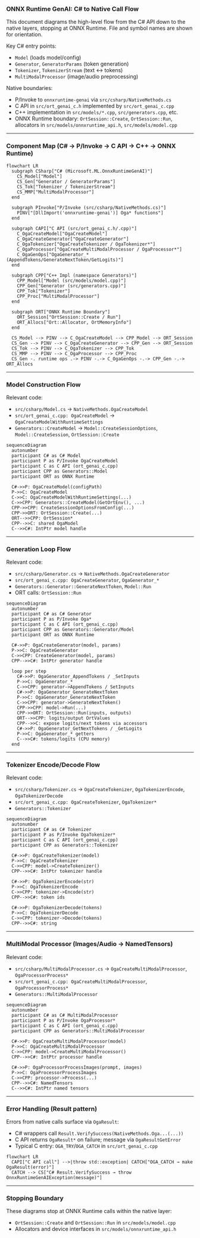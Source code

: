 ### ONNX Runtime GenAI: C# to Native Call Flow

This document diagrams the high-level flow from the C# API down to the native layers, stopping at ONNX Runtime. File and symbol names are shown for orientation.

Key C# entry points:
- `Model` (loads model/config)
- `Generator`, `GeneratorParams` (token generation)
- `Tokenizer`, `TokenizerStream` (text <-> tokens)
- `MultiModalProcessor` (image/audio preprocessing)

Native boundaries:
- P/Invoke to `onnxruntime-genai` via `src/csharp/NativeMethods.cs`
- C API in `src/ort_genai_c.h` implemented by `src/ort_genai_c.cpp`
- C++ implementation in `src/models/*.cpp`, `src/generators.cpp`, etc.
- ONNX Runtime boundary: `OrtSession::Create`, `OrtSession::Run`, allocators in `src/models/onnxruntime_api.h`, `src/models/model.cpp`

---

### Component Map (C# → P/Invoke → C API → C++ → ONNX Runtime)

```mermaid
flowchart LR
  subgraph CSharp["C# (Microsoft.ML.OnnxRuntimeGenAI)"]
    CS_Model["Model"]
    CS_Gen["Generator / GeneratorParams"]
    CS_Tok["Tokenizer / TokenizerStream"]
    CS_MMP["MultiModalProcessor"]
  end

  subgraph PInvoke["P/Invoke (src/csharp/NativeMethods.cs)"]
    PINV["[DllImport('onnxruntime-genai')] Oga* functions"]
  end

  subgraph CAPI["C API (src/ort_genai_c.h/.cpp)"]
    C_OgaCreateModel["OgaCreateModel"]
    C_OgaCreateGenerator["OgaCreateGenerator"]
    C_OgaTokenizer["OgaCreateTokenizer / OgaTokenizer*"]
    C_OgaProcessor["OgaCreateMultiModalProcessor / OgaProcessor*"]
    C_OgaGenOps["OgaGenerator_* (AppendTokens/GenerateNextToken/GetLogits)"]
  end

  subgraph CPP["C++ Impl (namespace Generators)"]
    CPP_Model["Model (src/models/model.cpp)"]
    CPP_Gen["Generator (src/generators.cpp)"]
    CPP_Tok["Tokenizer"]
    CPP_Proc["MultiModalProcessor"]
  end

  subgraph ORT["ONNX Runtime Boundary"]
    ORT_Session["OrtSession::Create / Run"]
    ORT_Allocs["Ort::Allocator, OrtMemoryInfo"]
  end

  CS_Model --> PINV --> C_OgaCreateModel --> CPP_Model --> ORT_Session
  CS_Gen --> PINV --> C_OgaCreateGenerator --> CPP_Gen --> ORT_Session
  CS_Tok --> PINV --> C_OgaTokenizer --> CPP_Tok
  CS_MMP --> PINV --> C_OgaProcessor --> CPP_Proc
  CS_Gen -. runtime ops .-> PINV -.-> C_OgaGenOps -.-> CPP_Gen -.-> ORT_Allocs
```

---

### Model Construction Flow

Relevant code:
- `src/csharp/Model.cs` → `NativeMethods.OgaCreateModel`
- `src/ort_genai_c.cpp: OgaCreateModel` → `OgaCreateModelWithRuntimeSettings`
- `Generators::CreateModel` → `Model::CreateSessionOptions`, `Model::CreateSession`, `OrtSession::Create`

```mermaid
sequenceDiagram
  autonumber
  participant C# as C# Model
  participant P as P/Invoke OgaCreateModel
  participant C as C API (ort_genai_c.cpp)
  participant CPP as Generators::Model
  participant ORT as ONNX Runtime

  C#->>P: OgaCreateModel(configPath)
  P->>C: OgaCreateModel
  C->>C: OgaCreateModelWithRuntimeSettings(...)
  C->>CPP: Generators::CreateModel(GetOrtEnv(), ...)
  CPP->>CPP: CreateSessionOptionsFromConfig(...)
  CPP->>ORT: OrtSession::Create(...)
  ORT-->>CPP: OrtSession*
  CPP-->>C: shared OgaModel
  C-->>C#: IntPtr model handle
```

---

### Generation Loop Flow

Relevant code:
- `src/csharp/Generator.cs` → `NativeMethods.OgaCreateGenerator`
- `src/ort_genai_c.cpp: OgaCreateGenerator`, `OgaGenerator_*`
- `Generators::Generator::GenerateNextToken`, `Model::Run`
- ORT calls: `OrtSession::Run`

```mermaid
sequenceDiagram
  autonumber
  participant C# as C# Generator
  participant P as P/Invoke Oga*
  participant C as C API (ort_genai_c.cpp)
  participant CPP as Generators::Generator/Model
  participant ORT as ONNX Runtime

  C#->>P: OgaCreateGenerator(model, params)
  P->>C: OgaCreateGenerator
  C->>CPP: CreateGenerator(model, params)
  CPP-->>C#: IntPtr generator handle

  loop per step
    C#->>P: OgaGenerator_AppendTokens / _SetInputs
    P->>C: OgaGenerator_*
    C->>CPP: generator->AppendTokens / SetInputs
    C#->>P: OgaGenerator_GenerateNextToken
    P->>C: OgaGenerator_GenerateNextToken
    C->>CPP: generator->GenerateNextToken()
    CPP->>CPP: model->Run(...)
    CPP->>ORT: OrtSession::Run(inputs, outputs)
    ORT-->>CPP: logits/output OrtValues
    CPP-->>C: expose logits/next tokens via accessors
    C#->>P: OgaGenerator_GetNextTokens / _GetLogits
    P->>C: OgaGenerator_* getters
    C-->>C#: tokens/logits (CPU memory)
  end
```

---

### Tokenizer Encode/Decode Flow

Relevant code:
- `src/csharp/Tokenizer.cs` → `OgaCreateTokenizer`, `OgaTokenizerEncode`, `OgaTokenizerDecode`
- `src/ort_genai_c.cpp: OgaCreateTokenizer`, `OgaTokenizer*`
- `Generators::Tokenizer`

```mermaid
sequenceDiagram
  autonumber
  participant C# as C# Tokenizer
  participant P as P/Invoke OgaTokenizer*
  participant C as C API (ort_genai_c.cpp)
  participant CPP as Generators::Tokenizer

  C#->>P: OgaCreateTokenizer(model)
  P->>C: OgaCreateTokenizer
  C->>CPP: model->CreateTokenizer()
  CPP-->>C#: IntPtr tokenizer handle

  C#->>P: OgaTokenizerEncode(str)
  P->>C: OgaTokenizerEncode
  C->>CPP: tokenizer->Encode(str)
  CPP-->>C#: token ids

  C#->>P: OgaTokenizerDecode(tokens)
  P->>C: OgaTokenizerDecode
  C->>CPP: tokenizer->Decode(tokens)
  CPP-->>C#: string
```

---

### MultiModal Processor (Images/Audio → NamedTensors)

Relevant code:
- `src/csharp/MultiModalProcessor.cs` → `OgaCreateMultiModalProcessor`, `OgaProcessorProcess*`
- `src/ort_genai_c.cpp: OgaCreateMultiModalProcessor`, `OgaProcessorProcess*`
- `Generators::MultiModalProcessor`

```mermaid
sequenceDiagram
  autonumber
  participant C# as C# MultiModalProcessor
  participant P as P/Invoke OgaProcessor*
  participant C as C API (ort_genai_c.cpp)
  participant CPP as Generators::MultiModalProcessor

  C#->>P: OgaCreateMultiModalProcessor(model)
  P->>C: OgaCreateMultiModalProcessor
  C->>CPP: model->CreateMultiModalProcessor()
  CPP-->>C#: IntPtr processor handle

  C#->>P: OgaProcessorProcessImages(prompt, images)
  P->>C: OgaProcessorProcessImages
  C->>CPP: processor->Process(...)
  CPP-->>C#: NamedTensors
  C-->>C#: IntPtr named tensors
```

---

### Error Handling (Result pattern)

Errors from native calls surface via `OgaResult`:
- C# wrappers call `Result.VerifySuccess(NativeMethods.Oga...(...))`
- C API returns `OgaResult*` on failure; message via `OgaResultGetError`
- Typical C entry: `OGA_TRY`/`OGA_CATCH` in `src/ort_genai_c.cpp`

```mermaid
flowchart LR
  CAPI["C API call"] -->|throw std::exception| CATCH["OGA_CATCH → make OgaResult(error)"]
  CATCH --> CS["C# Result.VerifySuccess → throw OnnxRuntimeGenAIException(message)"]
```

---

### Stopping Boundary

These diagrams stop at ONNX Runtime calls within the native layer:
- `OrtSession::Create` and `OrtSession::Run` in `src/models/model.cpp`
- Allocators and device interfaces in `src/models/onnxruntime_api.h`


